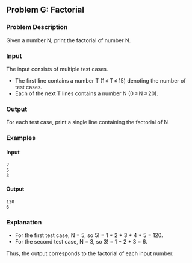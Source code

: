 ## Problem G: Factorial

### Problem Description

Given a number N, print the factorial of number N.

### Input

The input consists of multiple test cases. 

- The first line contains a number T (1 ≤ T ≤ 15) denoting the number of test cases.
- Each of the next T lines contains a number N (0 ≤ N ≤ 20).

### Output

For each test case, print a single line containing the factorial of N.

### Examples

#### Input
```
2
5
3
```

#### Output
```
120
6
```

### Explanation

- For the first test case, N = 5, so 5! = 1 * 2 * 3 * 4 * 5 = 120.
- For the second test case, N = 3, so 3! = 1 * 2 * 3 = 6.

Thus, the output corresponds to the factorial of each input number.